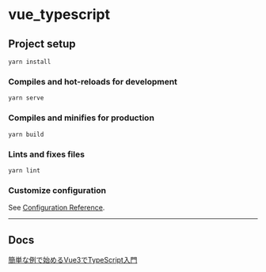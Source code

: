 # vue_typescript

## Project setup
```
yarn install
```

### Compiles and hot-reloads for development
```
yarn serve
```

### Compiles and minifies for production
```
yarn build
```

### Lints and fixes files
```
yarn lint
```

### Customize configuration
See [Configuration Reference](https://cli.vuejs.org/config/).

---

## Docs

[簡単な例で始めるVue3でTypeScript入門](https://reffect.co.jp/vue/vue3-typescript)

